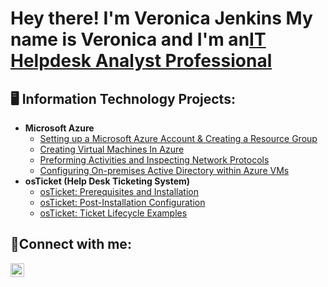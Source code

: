 <h1>Hey there! I'm Veronica Jenkins My name is Veronica and I'm an<a href="https://linkedin.com/in/VeronicaJenkins">IT Helpdesk Analyst Professional</a></h1>

<h2>🖥 Information Technology Projects:</h2>

- <b>Microsoft Azure</b>
  - [Setting up a Microsoft Azure Account & Creating a Resource Group](https://github.com/Veronica-Jenkins/configure-ad)
  - [Creating Virtual Machines In Azure](https://github.com/Veronica-Jenkins/azure-network-protocols)
  - [Preforming Activities and Inspecting Network Protocols](https://github.com/Veronica-Jenkins/azure-network-protocols)
  - [Configuring On-premises Active Directory within Azure VMs](https://github.com/Veronica-Jenkins/configure-ad)
- <b>osTicket (Help Desk Ticketing System)</b>
  - [osTicket: Prerequisites and Installation](https://github.com/Veronica-Jenkins/osticket-prereqs)
  - [osTicket: Post-Installation Configuration](https://github.com/Veronica-Jenkins/post-install-config)
  - [osTicket: Ticket Lifecycle Examples](https://github.com/Veronica-Jenkins/ticket-lifecycle)


<h2>🤳Connect with me:</h2>


[<img align="left" alt="Veronica | LinkedIn" width="22px" src="https://cdn.jsdelivr.net/npm/simple-icons@v3/icons/linkedin.svg" />][linkedin]



[linkedin]: https://linkedin.com/in/Veronica
